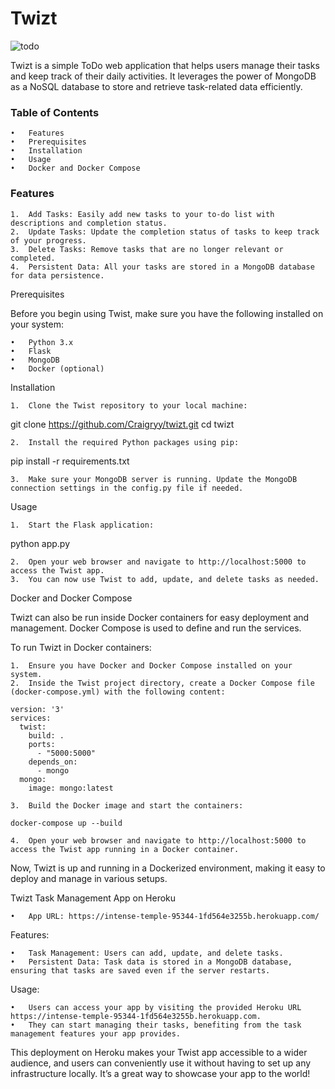 # Twizt

![todo](https://github.com/Craigryy/Twizt/assets/116971272/90170e57-a6f0-4e84-9bca-bddac3fb594d)


Twizt is a simple ToDo web application that helps users manage their tasks and keep track of their daily activities. It leverages the power of MongoDB as a NoSQL database to store and retrieve task-related data efficiently.


### Table of Contents

	•	Features
	•	Prerequisites
	•	Installation
	•	Usage
	•	Docker and Docker Compose

### Features

	1.	Add Tasks: Easily add new tasks to your to-do list with descriptions and completion status.
	2.	Update Tasks: Update the completion status of tasks to keep track of your progress.
	3.	Delete Tasks: Remove tasks that are no longer relevant or completed.
	4.	Persistent Data: All your tasks are stored in a MongoDB database for data persistence.

Prerequisites

Before you begin using Twist, make sure you have the following installed on your system:

	•	Python 3.x
	•	Flask
	•	MongoDB
	•	Docker (optional)

Installation

	1.	Clone the Twist repository to your local machine:

git clone https://github.com/Craigryy/twizt.git
cd twizt


	2.	Install the required Python packages using pip:

pip install -r requirements.txt


	3.	Make sure your MongoDB server is running. Update the MongoDB connection settings in the config.py file if needed.

Usage

	1.	Start the Flask application:

python app.py


	2.	Open your web browser and navigate to http://localhost:5000 to access the Twist app.
	3.	You can now use Twist to add, update, and delete tasks as needed.

Docker and Docker Compose

Twizt can also be run inside Docker containers for easy deployment and management. Docker Compose is used to define and run the services.

To run Twizt in Docker containers:

	1.	Ensure you have Docker and Docker Compose installed on your system.
	2.	Inside the Twist project directory, create a Docker Compose file (docker-compose.yml) with the following content:
 
``` console
version: '3'
services:
  twist:
    build: .
    ports:
      - "5000:5000"
    depends_on:
      - mongo
  mongo:
    image: mongo:latest
```


	3.	Build the Docker image and start the containers:
 
``` console 
docker-compose up --build
```


	4.	Open your web browser and navigate to http://localhost:5000 to access the Twist app running in a Docker container.

Now, Twizt is up and running in a Dockerized environment, making it easy to deploy and manage in various setups.

Twizt Task Management App on Heroku

	•	App URL: https://intense-temple-95344-1fd564e3255b.herokuapp.com/

Features:

	•	Task Management: Users can add, update, and delete tasks.
	•	Persistent Data: Task data is stored in a MongoDB database, ensuring that tasks are saved even if the server restarts.

Usage:

	•	Users can access your app by visiting the provided Heroku URL https://intense-temple-95344-1fd564e3255b.herokuapp.com.
	•	They can start managing their tasks, benefiting from the task management features your app provides.

This deployment on Heroku makes your Twist app accessible to a wider audience, and users can conveniently use it without having to set up any infrastructure locally. It’s a great way to showcase your app to the world!
